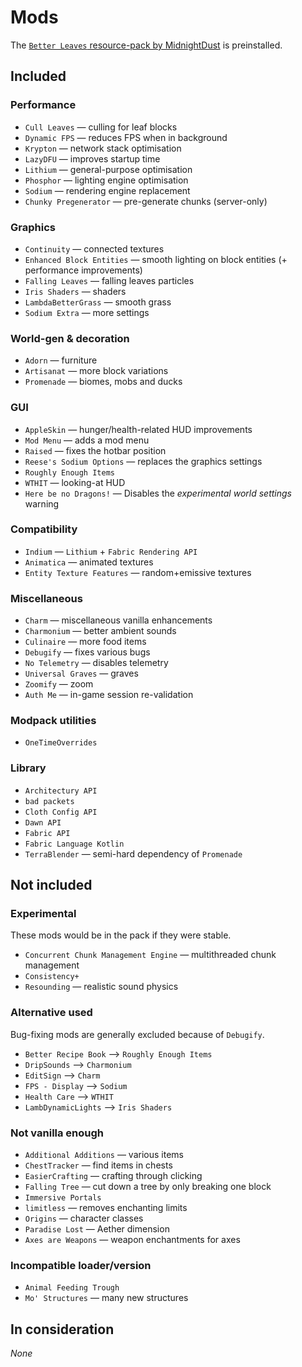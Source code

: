 # Mods

The [`Better Leaves` resource-pack by MidnightDust](https://github.com/TeamMidnightDust/BetterLeavesPack) is preinstalled.

## Included
### Performance
- `Cull Leaves` — culling for leaf blocks
- `Dynamic FPS` — reduces FPS when in background
- `Krypton` — network stack optimisation
- `LazyDFU` — improves startup time
- `Lithium` — general-purpose optimisation
- `Phosphor` — lighting engine optimisation
- `Sodium` — rendering engine replacement
- `Chunky Pregenerator` — pre-generate chunks (server-only)

### Graphics
- `Continuity` — connected textures
- `Enhanced Block Entities` — smooth lighting on block entities (+ performance improvements)
- `Falling Leaves` — falling leaves particles
- `Iris Shaders` — shaders
- `LambdaBetterGrass` — smooth grass
- `Sodium Extra` — more settings

### World-gen & decoration
- `Adorn` — furniture
- `Artisanat` — more block variations
- `Promenade` — biomes, mobs and ducks

### GUI
- `AppleSkin` — hunger/health-related HUD improvements
- `Mod Menu` — adds a mod menu
- `Raised` — fixes the hotbar position
- `Reese's Sodium Options` — replaces the graphics settings
- `Roughly Enough Items`
- `WTHIT` — looking-at HUD
- `Here be no Dragons!` — Disables the *experimental world settings* warning

### Compatibility
- `Indium` — `Lithium` + `Fabric Rendering API`
- `Animatica` — animated textures
- `Entity Texture Features` — random+emissive textures

### Miscellaneous
- `Charm` — miscellaneous vanilla enhancements
- `Charmonium` — better ambient sounds
- `Culinaire` — more food items
- `Debugify` — fixes various bugs
- `No Telemetry` — disables telemetry
- `Universal Graves` — graves
- `Zoomify` — zoom
- `Auth Me` — in-game session re-validation

### Modpack utilities
- `OneTimeOverrides`

### Library
- `Architectury API`
- `bad packets`
- `Cloth Config API`
- `Dawn API`
- `Fabric API`
- `Fabric Language Kotlin`
- `TerraBlender` — semi-hard dependency of `Promenade`

## Not included
### Experimental
These mods would be in the pack if they were stable.
- `Concurrent Chunk Management Engine` — multithreaded chunk management
- `Consistency+`
- `Resounding` — realistic sound physics

### Alternative used
Bug-fixing mods are generally excluded because of `Debugify`.
- `Better Recipe Book` --> `Roughly Enough Items`
- `DripSounds` --> `Charmonium`
- `EditSign` --> `Charm`
- `FPS - Display` --> `Sodium`
- `Health Care` --> `WTHIT`
- `LambDynamicLights` --> `Iris Shaders`

### Not vanilla enough
- `Additional Additions` — various items
- `ChestTracker` — find items in chests
- `EasierCrafting` — crafting through clicking
- `Falling Tree` — cut down a tree by only breaking one block
- `Immersive Portals`
- `limitless` — removes enchanting limits
- `Origins` — character classes
- `Paradise Lost` — Aether dimension
- `Axes are Weapons` — weapon enchantments for axes

### Incompatible loader/version
- `Animal Feeding Trough`
- `Mo' Structures` — many new structures

## In consideration
*None*
